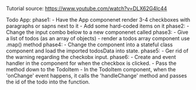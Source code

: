Tutorial source:
https://www.youtube.com/watch?v=DLX62G4lc44

Todo App:
phase1: - Have the App componenet render 3-4 checkboxes with paragraphs or sapns next to it - Add some hard-coded items on it
phase2: - Change the input combo below to a new componenet called <TodoItem>
phase3: - Give a list of todos (as an array of objects) - render a todos array component use .map() method
phase4: - Change the <App> component into a stateful class component and load the imported todosData into state.
phase5: - Ger rid of the warning regarding the checkobx input.
phase6: - Create and event handler in the <App> component for when the checkbox is clicked. - Pass the method down to the TodoItem - In the TodoItem component, when the 'onChange' event happens, it calls the 'handleChange' method and passes the id of the todo into the function.

